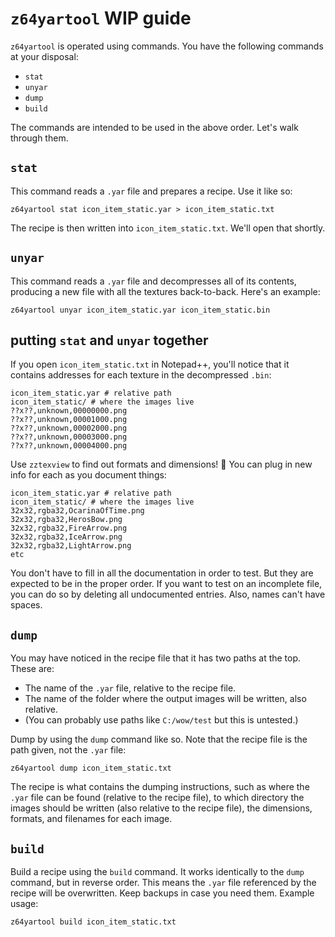 # `z64yartool` WIP guide
`z64yartool` is operated using commands. You have the following commands at your disposal:
- `stat`
- `unyar`
- `dump`
- `build`

The commands are intended to be used in the above order. Let's walk through them.
## `stat`
This command reads a `.yar` file and prepares a recipe. Use it like so:
```
z64yartool stat icon_item_static.yar > icon_item_static.txt
```
The recipe is then written into `icon_item_static.txt`. We'll open that shortly.
## `unyar`
This command reads a `.yar` file and decompresses all of its contents, producing a new file with all the textures back-to-back. Here's an example:
```
z64yartool unyar icon_item_static.yar icon_item_static.bin
```
## putting `stat` and `unyar` together
If you open `icon_item_static.txt` in Notepad++, you'll notice that it contains addresses for each texture in the decompressed `.bin`:
```
icon_item_static.yar # relative path
icon_item_static/ # where the images live
??x??,unknown,00000000.png
??x??,unknown,00001000.png
??x??,unknown,00002000.png
??x??,unknown,00003000.png
??x??,unknown,00004000.png
```
Use `zztexview` to find out formats and dimensions! 🎉 You can plug in new info for each as you document things:
```
icon_item_static.yar # relative path
icon_item_static/ # where the images live
32x32,rgba32,OcarinaOfTime.png
32x32,rgba32,HerosBow.png
32x32,rgba32,FireArrow.png
32x32,rgba32,IceArrow.png
32x32,rgba32,LightArrow.png
etc
```
You don't have to fill in all the documentation in order to test. But they are expected to be in the proper order. If you want to test on an incomplete file, you can do so by deleting all undocumented entries.
Also, names can't have spaces.
## `dump`
You may have noticed in the recipe file that it has two paths at the top. These are:
- The name of the `.yar` file, relative to the recipe file.
- The name of the folder where the output images will be written, also relative.
- (You can probably use paths like `C:/wow/test` but this is untested.)

Dump by using the `dump` command like so. Note that the recipe file is the path given, not the `.yar` file:
```
z64yartool dump icon_item_static.txt
```
The recipe is what contains the dumping instructions, such as where the `.yar` file can be found (relative to the recipe file), to which directory the images should be written (also relative to the recipe file), the dimensions, formats, and filenames for each image.
## `build`
Build a recipe using the `build` command. It works identically to the `dump` command, but in reverse order. This means the `.yar` file referenced by the recipe will be overwritten. Keep backups in case you need them. Example usage:
```
z64yartool build icon_item_static.txt
```

